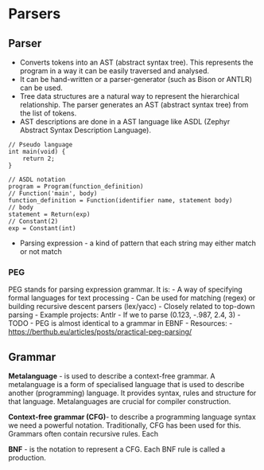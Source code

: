 # Parsers

## Parser

- Converts tokens into an AST (abstract syntax tree). This represents the
  program in a way it can be easily traversed and analysed.
- It can be hand-written or a parser-generator (such as Bison or ANTLR) can be 
used.
- Tree data structures are a natural way to represent the hierarchical relationship.
The parser generates an AST (abstract syntax tree) from the list of tokens.
- AST descriptions are done in a AST language like ASDL (Zephyr Abstract Syntax 
Description Language).

```
// Pseudo language
int main(void) {
    return 2;
}
```

```
// ASDL notation
program = Program(function_definition)
// Function('main', body)
function_definition = Function(identifier name, statement body)
// body
statement = Return(exp)
// Constant(2)
exp = Constant(int)
```

- Parsing expression - a kind of pattern that each string may either match or 
not match

### PEG

PEG stands for parsing expression grammar. It is:
    - A way of specifying formal languages for text processing
	- Can be used for matching (regex) or building recursive descent parsers 
    (lex/yacc)
	- Closely related to top-down parsing
	- Example projects: Antlr
	- If we to parse (0.123, -.987, 2.4, 3)
        - TODO
	- PEG is almost identical to a grammar in EBNF
	- Resources:
        - https://berthub.eu/articles/posts/practical-peg-parsing/

## Grammar

**Metalanguage** - is used to describe a context-free grammar. 
A metalanguage is a form of specialised language that is used to describe another 
(programming) language. It provides syntax, rules and structure for that language. 
Metalanguages are crucial for compiler construction.

**Context-free grammar (CFG)**- to describe a programming language syntax we need a 
powerful notation. Traditionally, CFG has been used for this. Grammars often contain 
recursive rules. Each

**BNF** - is the notation to represent a CFG. Each BNF rule is called a production. 


